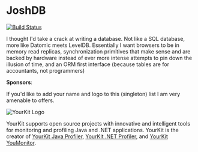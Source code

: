 # JoshDB
[![Build Status](https://semaphoreci.com/api/v1/joshbooks/joshdb/branches/master/badge.svg)](https://semaphoreci.com/joshbooks/joshdb)

I thought I'd take a crack at writing a database. Not like a SQL database, more like Datomic meets LevelDB. 
Essentially I want browsers to be in memory read replicas,
synchronization primitives that make sense and are backed by hardware instead of ever more intense attempts to 
pin down the illusion of time, and an ORM first interface (because tables are for accountants, not programmers)




**Sponsors**:

If you'd like to add your name and logo to this (singleton) list I am very amenable to offers.



![YourKit Logo](https://www.yourkit.com/images/yklogo.png)

YourKit supports open source projects with innovative and intelligent tools
for monitoring and profiling Java and .NET applications.
YourKit is the creator of [YourKit Java Profiler](https://www.yourkit.com/java/profiler/),
[YourKit .NET Profiler](https://www.yourkit.com/.net/profiler/),
and [YourKit YouMonitor](https://www.yourkit.com/youmonitor/).
